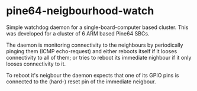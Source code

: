 # pine64-neigbourhood-watch

Simple watchdog daemon for a single-board-computer based cluster. This was developed for a cluster of 6 ARM based Pine64 SBCs. 

The daemon is monitoring connectivity to the neighbours by periodically pinging them (ICMP echo-request) and either reboots itself 
if it looses connectivity to all of them; or tries to reboot its immediate nighbour if it only looses connectivity to it.

To reboot it's neigbour the daemon expects that one of its GPIO pins is connected to the (hard-) reset pin of the immediate neigbour.
